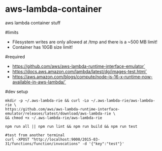 # aws-lambda-container
aws lambda container stuff

#limits
- Filesystem writes are only allowed at /tmp and there is a ~500 MB limit!
- Container has 10GB size limit!

#required
- https://github.com/aws/aws-lambda-runtime-interface-emulator`
- https://docs.aws.amazon.com/lambda/latest/dg/images-test.html`
- https://aws.amazon.com/blogs/compute/node-js-16-x-runtime-now-available-in-aws-lambda/`

#dev setup
```
mkdir -p ~/.aws-lambda-rie && curl -Lo ~/.aws-lambda-rie/aws-lambda-rie \
https://github.com/aws/aws-lambda-runtime-interface-emulator/releases/latest/download/aws-lambda-rie \
&& chmod +x ~/.aws-lambda-rie/aws-lambda-rie

npm run all || npm run lint && npm run build && npm run test

#test from another terminal
curl -XPOST "http://localhost:9000/2015-03-31/functions/function/invocations" -d '{"key":"test"}'
```